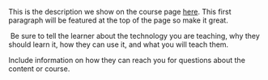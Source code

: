 This is the description we show on the course page [here](https://lab.github.com/Tecnogramme/self-learning-certification-in-data-science). This first paragraph will be featured at the top of the page so make it great.
​

​
Be sure to tell the learner about the technology you are teaching, why they should learn it, how they can use it, and what you will teach them.
​


Include information on how they can reach you for questions about the content or course. 